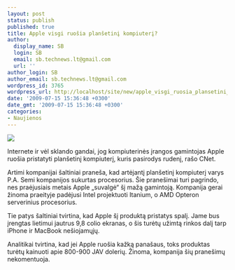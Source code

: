 ```yaml
---
layout: post
status: publish
published: true
title: Apple visgi ruošia planšetinį kompiuterį?
author:
  display_name: SB
  login: SB
  email: sb.technews.lt@gmail.com
  url: ''
author_login: SB
author_email: sb.technews.lt@gmail.com
wordpress_id: 3765
wordpress_url: http://localhost/site/new/apple_visgi_ruosia_plansetini_kompiuteri/
date: '2009-07-15 15:36:48 +0300'
date_gmt: '2009-07-15 15:36:48 +0300'
categories:
- Naujienos
---
```

<div class="imgright"><img src="http://tbn2.google.com/images?q=tbn:g3aSWlpof9I1lM:http://www.lecentre.net/fratoblog/wp-content/uploads/2008/12/apple_tablet.jpg"  /></div>
<p>Internete ir vėl sklando gandai, jog kompiuterinės įrangos gamintojas Apple ruošia pristatyti planšetinį kompiuterį, kuris pasirodys rudenį, rašo CNet.</p>
<p>Artimi kompanijai šaltiniai praneša, kad artėjantį planšetinį kompiuterį varys P.A. Semi kompanijos sukurtas procesorius. Šie pranešimai turi pagrindo, nes praėjusiais metais Apple „suvalgė“ šį mažą gamintoją. Kompanija gerai žinoma praeityje padėjusi Intel projektuoti Itanium, o AMD Opteron serverinius procesorius.</p>
<p>Tie patys šaltiniai tvirtina, kad Apple šį produktą pristatys spalį. Jame bus įrengtas lietimui jautrus 9,8 colio ekranas, o šis turėtų užimtą rinkos dalį tarp iPhone ir MacBook nešiojamųjų.</p>
<p>Analitikai tvirtina, kad jei Apple ruošia kažką panašaus, toks produktas turėtų kainuoti apie 800-900 JAV dolerių. Žinoma, kompanija šių pranešimų nekomentuoja.<br /></p>
